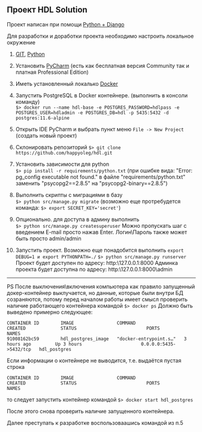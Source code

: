 Проект HDL Solution
---

Проект написан при помощи [Python + Django][1]

Для разработки и доработки проекта необходимо настроить локальное окружение
1. [GIT][4], [Python][5]
2. Установить [PyCharm][2] (есть как бесплатная версия Community так и платная Professional Edition)
3. Иметь установленный локалько [Docker][3]
4. Запустить PostgreSQL в Docker контейнере. (выполнить в консоли команду)
<br>`$> docker run --name hdl-base -e POSTGRES_PASSWORD=hdlpass -e POSTGRES_USER=hdladmin -e POSTGRES_DB=hdl -p 5435:5432 -d postgres:11.6-alpine`

5. Открыть IDE PyCharm и выбрать пункт меню `File -> New Project` (создать новый проект)
6. Склонировать репозиторий `$> git clone https://github.com/happyoleg/hdl.git`
7. Установить зависимости для python
<br>`$> pip install -r requirements/python.txt` 
(при ошибке вида: "Error: pg_config executable not found." в файле "requirements/python.txt" заменить "psycopg2==2.8.5" на "psycopg2-binary==2.8.5")
8. Выполнить скрипты с миграциями в базу
<br>`$> python src/manage.py migrate` 
(возможно еще протребудется команда: `$> export SECRET_KEY='secret'`)
9. Опционально. для доступа в админу выполнить 
<br>`$> python src/manage.py createsuperuser`
Можно пропускать шаг с введением E-mail просто нажав Enter.
Логин\Пароль также может быть просто admin/admin
10. Запустить проект. Возможно еще понадобится выполнить `export DEBUG=1 и export PYTHONPATH=./`
``$> python src/manage.py runserver``
Проект будет доступен по адресу: http:\\127.0.0.1:8000
Админка проекта будет доступна по адресу: http:\\127.0.0.1:8000\admin
 
  [1]: https://www.djangoproject.com
  [2]: https://www.jetbrains.com/ru-ru/pycharm/download/
  [3]: https://www.docker.com
  [4]: https://git-scm.com
  [5]: https://www.python.org

---
PS
После выключения\включения компьютера как правило запущенный докер-контейнер выклучается,
но данные, которые были внутри БД созраняются, потому перед началом работы имеет смысл
проверить наличие работающего контейнера командой
``$> docker ps``
Должно быть выведено примерно следующее:
```
CONTAINER ID        IMAGE                COMMAND                  CREATED             STATUS                          PORTS                    NAMES
91008162bc59        hdl_postgres_image   "docker-entrypoint.s…"   3 hours ago         Up 3 hours                      0.0.0.0:5435->5432/tcp   hdl_postgres
```
Если информации о контейнере не выводится, т.е. выдаётся пустая строка

```
CONTAINER ID        IMAGE                COMMAND                  CREATED             STATUS                          PORTS                    NAMES
```
то следует запустить контейнер командой
``$> docker start hdl_postgres``

После этого снова проверить наличие запущенного контейнера.

Далее преступать к разработке воспользоваашись командой из п.5

